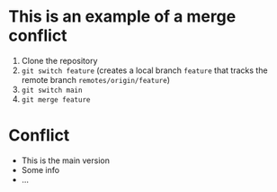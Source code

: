 # This is an example of a merge conflict

1. Clone the repository
2. `git switch feature` (creates a local branch `feature` that tracks the remote branch
   `remotes/origin/feature`)
3. `git switch main`
3. `git merge feature`

# Conflict

+ This is the main version
+ Some info
+ ...
